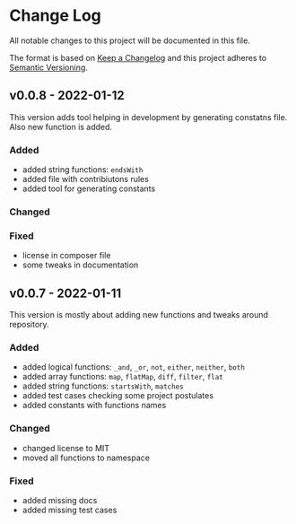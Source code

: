 # Change Log
All notable changes to this project will be documented in this file.
 
The format is based on [Keep a Changelog](http://keepachangelog.com/)
and this project adheres to [Semantic Versioning](http://semver.org/).
 
## v0.0.8 - 2022-01-12

This version adds tool helping in development by generating constatns file. Also new function is added.
 
### Added
 - added string functions: `endsWith`
 - added file with contribiutons rules
 - added tool for generating constants
 
### Changed

### Fixed
 - license in composer file
 - some tweaks in documentation

## v0.0.7 - 2022-01-11
 
This version is mostly about adding new functions and tweaks around repository.
 
### Added
 - added logical functions: `_and`, `_or`, `not`, `either`, `neither`, `both`
 - added array functions: `map`, `flatMap`, `diff`, `filter`, `flat`
 - added string functions: `startsWith`, `matches`
 - added test cases checking some project postulates
 - added constants with functions names
 
### Changed
 - changed license to MIT
 - moved all functions to namespace

### Fixed
 - added missing docs
 - added missing test cases
